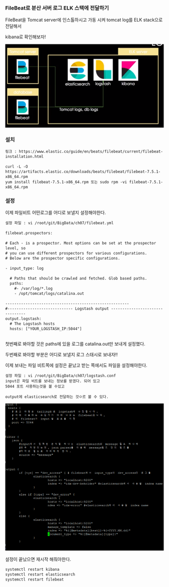 ### FileBeat로 분산 서버 로그 ELK 스택에 전달하기

FileBeat을 Tomcat server에 인스톨하시고 가동 시켜 tomcat log를 ELK stack으로 전달해서

kibana로 확인해보자!

![image-20200112102641565](\Server\DataScience\image\image-20200112102641565.png)

### 설치

```
링크 : https://www.elastic.co/guide/en/beats/filebeat/current/filebeat-installation.html

curl -L -O https://artifacts.elastic.co/downloads/beats/filebeat/filebeat-7.5.1-x86_64.rpm
yum install filebeat-7.5.1-x86_64.rpm 또는 sudo rpm -vi filebeat-7.5.1-x86_64.rpm
```

### 설정

이제 파일비트 어떤로그를 어디로 보낼지 설정해야한다.

```설정
설정 파일 : vi /root/git/BigData/ch07/filebeat.yml

filebeat.prospectors:

# Each - is a prospector. Most options can be set at the prospector level, so
# you can use different prospectors for various configurations.
# Below are the prospector specific configurations.

- input_type: log

  # Paths that should be crawled and fetched. Glob based paths.
  paths:
    #- /var/log/*.log
    - /opt/tomcat/logs/catalina.out
    
-------------------------------------------------------
#----------------------------- Logstash output --------------------------------
output.logstash:
  # The Logstash hosts
  hosts: ["YOUR_LOGSTASH_IP:5044"]


```

첫번째로 봐야할 것은 paths에 있을 로그를 catalina.out만 보내게 설정했다.

두번째로 봐야할 부분은 어디로 보낼지 로그 스태시로 보내자!!





이제 보내는 파일 비트쪽에 설정은 끝났고 받는 쪽에서도 파일을 설정해야한다.

```
설정 파일 : vi /root/git/BigData/ch07/logstash.conf
input은 파일 비트를 보내는 정보를 받겠다. 되어 있고
5044 포트 사용하는것을 볼 수있고

output에 elasticsearch로 전달하는 것ㅇ르 볼 수 있다.
```

![image-20200112105141752](\Server\DataScience\image\image-20200112105141752.png)

설정이 끝났으면 재시작 해줘야한다.

```
systemctl restart kibana
systemctl restart elasticsearch
systemctl restart filebeat
```

